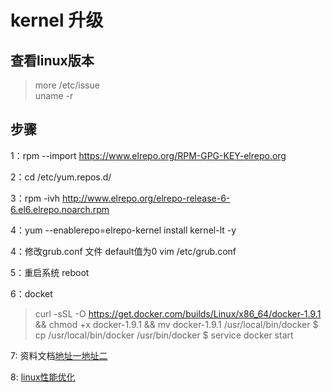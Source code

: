 # kernel 升级 

## 查看linux版本  
> more /etc/issue  
> uname -r


## 步骤

1：rpm --import https://www.elrepo.org/RPM-GPG-KEY-elrepo.org

2：cd /etc/yum.repos.d/

3：rpm -ivh http://www.elrepo.org/elrepo-release-6-6.el6.elrepo.noarch.rpm

4：yum --enablerepo=elrepo-kernel install kernel-lt -y

4：修改grub.conf 文件 default值为0   vim /etc/grub.conf


5：重启系统 reboot

6：docket
> curl -sSL -O https://get.docker.com/builds/Linux/x86_64/docker-1.9.1 && chmod +x docker-1.9.1 && mv docker-1.9.1 /usr/local/bin/docker
> $ cp /usr/local/bin/docker /usr/bin/docker
> $ service docker start


7: 资料文档[地址一](http://elrepo.org/tiki/tiki-index.php)[地址二](http://www.phpkoo.com/archives/305)

8: [linux性能优化](https://coolshell.cn/articles/7490.html)

